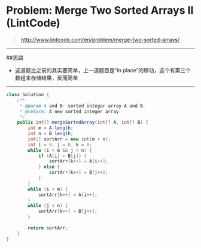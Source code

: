 # Problem: Merge Two Sorted Arrays II (LintCode)


> http://www.lintcode.com/en/problem/merge-two-sorted-arrays/

---------------
##思路

* 这道题比之前的其实要简单，上一道题目是“in place”的移动，这个有第三个数组来存储结果，反而简单

----
```java
class Solution {
    /**
     * @param A and B: sorted integer array A and B.
     * @return: A new sorted integer array
     */
    public int[] mergeSortedArray(int[] A, int[] B) {
        int m = A.length;
        int n = B.length;
        int[] sortArr = new int[m + n];
        int i = 0, j = 0, k = 0; 
        while (i < m && j < n) {
            if (A[i] < B[j]) {
                sortArr[k++] = A[i++];
            } else {
                sortArr[k++] = B[j++];
            }
        }
        while (i < m) {
            sortArr[k++] = A[i++];
        }
        while (j < n) {
            sortArr[k++] = B[j++];
        }
        
        return sortArr;
    }
}
```
